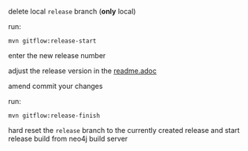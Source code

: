 delete local `release` branch (**only** local)

run:

    mvn gitflow:release-start

enter the new release number

adjust the release version in the [readme.adoc](readme.adoc)

amend commit your changes

run:

    mvn gitflow:release-finish

hard reset the `release` branch to the currently created release and start release build from neo4j build server
